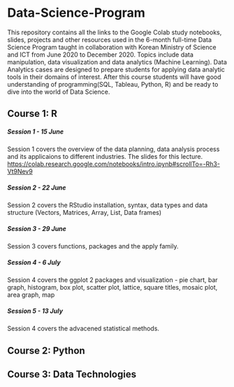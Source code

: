 # Data-Science-Program 

This repository contains all the links to the Google Colab study notebooks, slides, projects and other resources used in the 6-month full-time Data Science 
Program taught in collaboration with Korean Ministry of Science and ICT from June 2020 to December 2020.
Topics include data manipulation, data visualization and data analytics (Machine Learning). Data Analytics cases are designed 
to prepare students for applying data analytic tools in their domains of interest. After this course students will have good understanding 
of programming(SQL, Tableau, Python, R) and be ready to dive into the world of Data Science. 

## Course 1: R 

##### Session 1 - 15 June
Session 1 covers the overview of the data planning, data analysis process and its applicaions to different industries. The slides for this lecture. https://colab.research.google.com/notebooks/intro.ipynb#scrollTo=-Rh3-Vt9Nev9

##### Session 2 - 22 June
Session 2 covers the RStudio installation, syntax, data types and data structure (Vectors, Matrices, Array, List, Data frames) 

##### Session 3 - 29 June
Session 3 covers functions, packages and the apply family.

##### Session 4 - 6 July
Session 4 covers the ggplot 2 packages and visualization - pie chart, bar graph, histogram, box plot, scatter plot, lattice, square titles, mosaic plot, area graph, map 
 
##### Session 5 - 13 July 
Session 4 covers the advacened statistical methods. 


## Course 2: Python 

## Course 3: Data Technologies 
